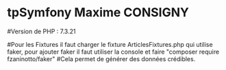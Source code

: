 # tpSymfony Maxime CONSIGNY

#Version de PHP : 7.3.21

#Pour les Fixtures il faut charger le fixture ArticlesFixtures.php qui utilise faker, pour ajouter faker il faut utiliser la console et faire "composer require fzaninotto/faker"
#Cela permet de générer des données crédibles.
